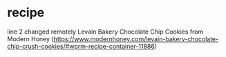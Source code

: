 # recipe
line 2 changed remotely
Levain Bakery Chocolate Chip Cookies 
from Modern Honey (https://www.modernhoney.com/levain-bakery-chocolate-chip-crush-cookies/#wprm-recipe-container-11886)
